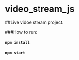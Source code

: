# video_stream_js

##Live vidoe stream project.

###How to run:
#### `npm install`
#### `npm start`
